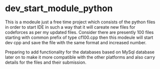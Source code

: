 # dev_start_module_python
This is a modeule just a free time project which consists of the python files in order to start IDE in such a way that it will careate new files for codeforces as per my updated files.
Consider there are presently 100 files starting with common prefix of type cf100.cpp then this modeule will start dev cpp and save the file with the same format and increased number.

Preparing to add functionality for the databases based on MySql database later on to make it more compatible with the other platforms and also carry details for the files and their submission.
